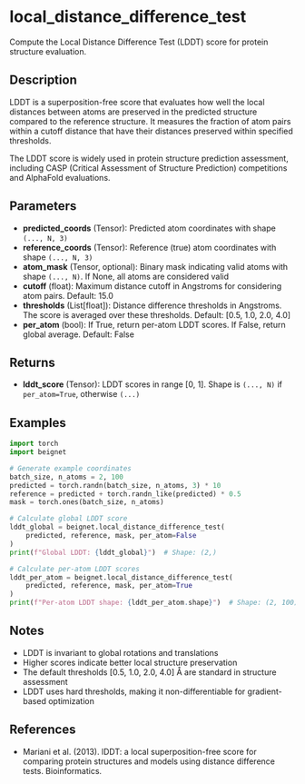 # local_distance_difference_test

Compute the Local Distance Difference Test (LDDT) score for protein structure evaluation.

## Description

LDDT is a superposition-free score that evaluates how well the local distances between atoms are preserved in the predicted structure compared to the reference structure. It measures the fraction of atom pairs within a cutoff distance that have their distances preserved within specified thresholds.

The LDDT score is widely used in protein structure prediction assessment, including CASP (Critical Assessment of Structure Prediction) competitions and AlphaFold evaluations.

## Parameters

- **predicted_coords** (Tensor): Predicted atom coordinates with shape `(..., N, 3)`
- **reference_coords** (Tensor): Reference (true) atom coordinates with shape `(..., N, 3)`
- **atom_mask** (Tensor, optional): Binary mask indicating valid atoms with shape `(..., N)`. If None, all atoms are considered valid
- **cutoff** (float): Maximum distance cutoff in Angstroms for considering atom pairs. Default: 15.0
- **thresholds** (List[float]): Distance difference thresholds in Angstroms. The score is averaged over these thresholds. Default: [0.5, 1.0, 2.0, 4.0]
- **per_atom** (bool): If True, return per-atom LDDT scores. If False, return global average. Default: False

## Returns

- **lddt_score** (Tensor): LDDT scores in range [0, 1]. Shape is `(..., N)` if `per_atom=True`, otherwise `(...)`

## Examples

```python
import torch
import beignet

# Generate example coordinates
batch_size, n_atoms = 2, 100
predicted = torch.randn(batch_size, n_atoms, 3) * 10
reference = predicted + torch.randn_like(predicted) * 0.5
mask = torch.ones(batch_size, n_atoms)

# Calculate global LDDT score
lddt_global = beignet.local_distance_difference_test(
    predicted, reference, mask, per_atom=False
)
print(f"Global LDDT: {lddt_global}")  # Shape: (2,)

# Calculate per-atom LDDT scores
lddt_per_atom = beignet.local_distance_difference_test(
    predicted, reference, mask, per_atom=True
)
print(f"Per-atom LDDT shape: {lddt_per_atom.shape}")  # Shape: (2, 100)
```

## Notes

- LDDT is invariant to global rotations and translations
- Higher scores indicate better local structure preservation
- The default thresholds [0.5, 1.0, 2.0, 4.0] Å are standard in structure assessment
- LDDT uses hard thresholds, making it non-differentiable for gradient-based optimization

## References

- Mariani et al. (2013). lDDT: a local superposition-free score for comparing protein structures and models using distance difference tests. Bioinformatics.